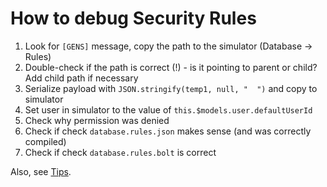 # How to debug Security Rules

1. Look for `[GENS]` message, copy the path to the simulator (Database -> Rules)
2. Double-check if the path is correct (!) - is it pointing to parent or child? Add child path if necessary
3. Serialize payload with `JSON.stringify(temp1, null, "  ")` and copy to simulator
4. Set user in simulator to the value of `this.$models.user.defaultUserId`
5. Check why permission was denied
6. Check if check `database.rules.json` makes sense (and was correctly compiled)
7. Check if check `database.rules.bolt` is correct

Also, see [Tips](./security-rules-tips).
